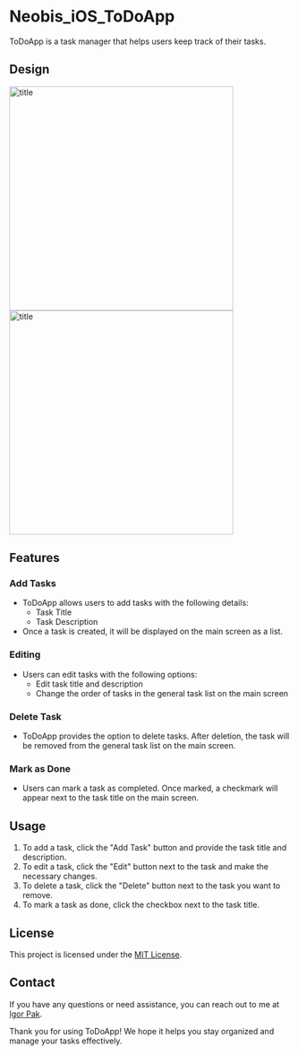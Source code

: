 # Neobis_iOS_ToDoApp
ToDoApp is a task manager that helps users keep track of their tasks.

## Design

<img width="400" height="400" align="center" alt="title" src="https://github.com/iPakTulane/Neobis_iOS_ToDoApp/assets/117035210/a2f089b1-02e0-4c8b-a7b1-013398bed63a"/>


<img width="400" height="400" align="center" alt="title" src="https://github.com/iPakTulane/Neobis_iOS_ToDoApp/assets/117035210/6557984d-3b69-4f56-aa04-3f7077b8b290"/>


## Features

### Add Tasks

- ToDoApp allows users to add tasks with the following details:
    - Task Title
    - Task Description
- Once a task is created, it will be displayed on the main screen as a list.

### Editing

- Users can edit tasks with the following options:
    - Edit task title and description
    - Change the order of tasks in the general task list on the main screen

### Delete Task

- ToDoApp provides the option to delete tasks. After deletion, the task will be removed from the general task list on the main screen.

### Mark as Done

- Users can mark a task as completed. Once marked, a checkmark will appear next to the task title on the main screen.

## Usage

1. To add a task, click the "Add Task" button and provide the task title and description.
2. To edit a task, click the "Edit" button next to the task and make the necessary changes.
3. To delete a task, click the "Delete" button next to the task you want to remove.
4. To mark a task as done, click the checkbox next to the task title.

## License

This project is licensed under the [MIT License](LICENSE).

## Contact

If you have any questions or need assistance, you can reach out to me at [Igor Pak](mailto:ipak.tulane@gmail.com).

Thank you for using ToDoApp! We hope it helps you stay organized and manage your tasks effectively.
